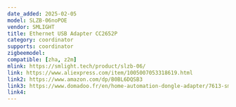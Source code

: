 ```yaml
---
date_added: 2025-02-05
model: SLZB-06noPOE
vendor: SMLIGHT
title: Ethernet USB Adapter CC2652P
category: coordinator
supports: coordinator
zigbeemodel:
compatible: [zha, z2m]
mlink: https://smlight.tech/product/slzb-06/
link: https://www.aliexpress.com/item/1005007053318619.html
link2: https://www.amazon.com/dp/B0BL6DQSB3
link3: https://www.domadoo.fr/en/home-automation-dongle-adapter/7613-smlight-usb-ethernet-zigbee-30-adapter-cc2652p-non-poe-version.html
link4: 
---
```


